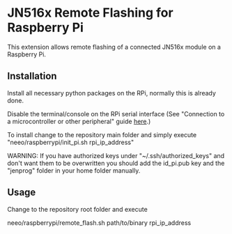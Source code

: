# JN516x Remote Flashing for Raspberry Pi

This extension allows remote flashing of a connected JN516x module on a Raspberry Pi.

## Installation

Install all necessary python packages on the RPi, normally this is already done.

Disable the terminal/console on the RPi serial interface (See "Connection to a microcontroller or other peripheral" guide [here](http://elinux.org/RPi_Serial_Connection).)

To install change to the repository main folder and simply execute "neeo/raspberrypi/init_pi.sh rpi_ip_address"

WARNING: If you have authorized keys under "~/.ssh/authorized_keys" and don't want them to be overwritten you should add the id_pi.pub key and the "jenprog" folder in your home folder manually.

## Usage
Change to the repository root folder and execute

neeo/raspberrypi/remote_flash.sh path/to/binary rpi_ip_address
